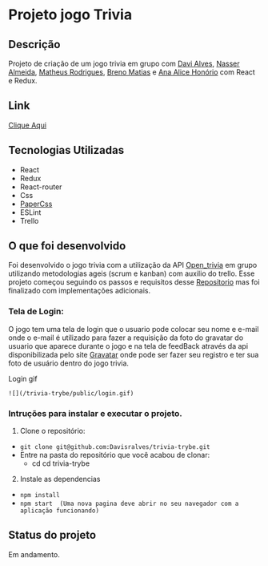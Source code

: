 # Projeto jogo Trivia

## Descrição

Projeto de criação de um jogo trivia em grupo com [Davi Alves](github.com/Davisralves), [Nasser Almeida](https://github.com/nasseralm), [Matheus Rodrigues](https://github.com/matheus-luz), [Breno Matias](https://github.com/brenoMatias) e [Ana Alice Honório](https://github.com/Ana-Alice-Honorio) com React e Redux.

## Link
 [Clique Aqui](https://davisralves.github.io/trivia-trybe/)

## Tecnologias Utilizadas
 * React
 * Redux
 * React-router
 * Css
 * [PaperCss](https://www.getpapercss.com/)
 * ESLint
 * Trello

## O que foi desenvolvido
 Foi desenvolvido o jogo trivia com a utilização da API [Open_trivia](https://opentdb.com/api_config.php) em grupo utilizando metodologias ageis (scrum e kanban) com   auxilio do trello. Esse projeto começou seguindo os passos e requisitos desse [Repositorio](https://github.com/tryber/sd-014-b-project-trivia-react-redux#api-de-trivia) mas foi finalizado com implementações adicionais.
  

### Tela de Login:
 O jogo tem uma tela de login que o usuario pode colocar seu nome e e-mail onde o e-mail é utilizado para fazer a requisição da foto do gravatar do usuario que aparece durante o jogo e na tela de feedBack através da api disponibilizada pelo site [Gravatar](https://br.gravatar.com/) onde pode ser fazer seu registro e ter sua foto de usuário dentro do jogo trivia.
 
  <summary>Login gif</summary>
 
    ![](/trivia-trybe/public/login.gif)



### Intruções para instalar e executar o projeto.
1. Clone o repositório:
  * ``` git clone git@github.com:Davisralves/trivia-trybe.git ```
  * Entre na pasta do repositório que você acabou de clonar:
    * cd cd trivia-trybe

2. Instale as dependencias
  * ``` npm install ```
  * ``` npm start  (Uma nova pagina deve abrir no seu navegador com a aplicação funcionando) ```

## Status do projeto
 Em andamento.

